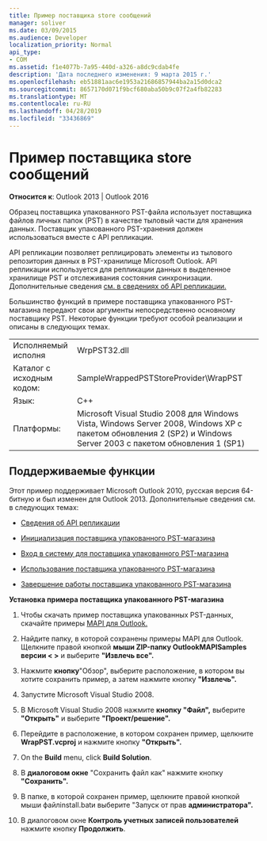 ```yaml
---
title: Пример поставщика store сообщений
manager: soliver
ms.date: 03/09/2015
ms.audience: Developer
localization_priority: Normal
api_type:
- COM
ms.assetid: f1e4077b-7a95-440d-a326-a8dc9cdab4fe
description: 'Дата последнего изменения: 9 марта 2015 г.'
ms.openlocfilehash: eb51881aac6e1953a21686857944ba2a15d0dca2
ms.sourcegitcommit: 8657170d071f9bcf680aba50b9c07f2a4fb82283
ms.translationtype: MT
ms.contentlocale: ru-RU
ms.lasthandoff: 04/28/2019
ms.locfileid: "33436869"
---
```

# <a name="message-store-provider-sample"></a>Пример поставщика store сообщений

  
  
**Относится к**: Outlook 2013 | Outlook 2016 
  
Образец поставщика упакованного PST-файла использует поставщика файлов личных папок (PST) в качестве тыловый части для хранения данных. Поставщик упакованного PST-хранения должен использоваться вместе с API репликации. 
  
API репликации позволяет реплицировать элементы из тылового репозитория данных в PST-хранилище Microsoft Outlook. API репликации используется для репликации данных в выделенное хранилище PST и отслеживания состояния синхронизации. Дополнительные сведения [см. в сведениях об API репликации.](about-the-replication-api.md)
  
Большинство функций в примере поставщика упакованного PST-магазина передают свои аргументы непосредственно основному поставщику PST. Некоторые функции требуют особой реализации и описаны в следующих темах.
  
|||
|:-----|:-----|
|Исполняемый исполня  <br/> |WrpPST32.dll  <br/> |
|Каталог с исходным кодом:  <br/> |SampleWrappedPSTStoreProvider\WrapPST  <br/> |
|Язык:  <br/> |C++  <br/> |
|Платформы:  <br/> |Microsoft Visual Studio 2008 для Windows Vista, Windows Server 2008, Windows XP с пакетом обновления 2 (SP2) и Windows Server 2003 с пакетом обновления 1 (SP1)  <br/> |
   
## <a name="supported-features"></a>Поддерживаемые функции

Этот пример поддерживает Microsoft Outlook 2010, русская версия 64-битную и был изменен для Outlook 2013. Дополнительные сведения см. в следующих темах:
  
- [Сведения об API репликации](about-the-replication-api.md)
    
- [Инициализация поставщика упакованного PST-магазина](initializing-a-wrapped-pst-store-provider.md)
    
- [Вход в систему для поставщика упакованного PST-магазина](logging-on-to-a-wrapped-pst-store-provider.md)
    
- [Использование поставщика упакованного PST-магазина](using-a-wrapped-pst-store-provider.md)
    
- [Завершение работы поставщика упакованного PST-магазина](shutting-down-a-wrapped-pst-store-provider.md)
    
 **Установка примера поставщика упакованного PST-магазина**
  
1. Чтобы скачать пример поставщика упакованных PST-данных, скачайте примеры [MAPI для Outlook.](downloading-the-outlook-mapi-samples.md)
    
2. Найдите папку, в которой сохранены примеры MAPI для Outlook. Щелкните правой кнопкой **мыши ZIP-папку OutlookMAPISamples версии \< \>** и выберите **"Извлечь все".**
    
3. Нажмите **кнопку**"Обзор", выберите расположение, в котором вы хотите сохранить пример, а затем нажмите кнопку **"Извлечь".**
    
4. Запустите Microsoft Visual Studio 2008.
    
5. В Microsoft Visual Studio 2008 нажмите **кнопку "Файл",** выберите **"Открыть"** и выберите **"Проект/решение".**
    
6. Перейдите в расположение, в котором сохранен пример, щелкните **WrapPST.vcproj** и нажмите кнопку **"Открыть".**
    
7. On the **Build** menu, click **Build Solution**.
    
8. В **диалоговом окне** "Сохранить файл как" нажмите кнопку **"Сохранить".**
    
9. В папке, в которой сохранен пример,  щелкните правой кнопкой мыши файлinstall.batи выберите "Запуск от прав **администратора".**
    
10. В диалоговом окне **Контроль учетных записей пользователей** нажмите кнопку **Продолжить**.
    


